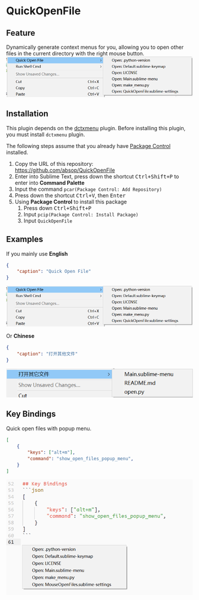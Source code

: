 # QuickOpenFile

## Feature
Dynamically generate context menus for you, allowing you to open other files in the current directory with the right mouse button.
![](image/en.png)


## Installation
This plugin depends on the [dctxmenu](https://github.com/absop/dctxmenu) plugin. Before installing this plugin, you must install `dctxmenu` plugin.

The following steps assume that you already have [Package Control](https://packagecontrol.io/) installed.

1. Copy the URL of this repository: <https://github.com/absop/QuickOpenFile>
2. Enter into Sublime Text, press down the shortcut <kbd>Ctrl+Shift+P</kbd> to enter into **Command Palette**
3. Input the command `pcar(Package Control: Add Repository)`
4. Press down the shortcut <kbd>Ctrl+V</kbd>, then <kbd>Enter</kbd>
5. Using **Package Control** to install this package
   1. Press down <kbd>Ctrl+Shift+P</kbd>
   2. Input `pcip(Package Control: Install Package)`
   3. Input `QuickOpenFile`


## Examples
If you mainly use **English**
```json
{
    "caption": "Quick Open File"
}
```
![](image/en.png)

Or **Chinese**
```json
{
    "caption": "打开其他文件"
}
```
![](image/cn.png)


## Key Bindings

Quick open files with popup menu.

```json
[
    {
        "keys": ["alt+m"],
        "command": "show_open_files_popup_menu",
    }
]
```
![](image/popup_menu.png)

